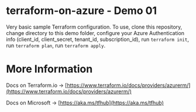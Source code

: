 # terraform-on-azure - Demo 01
Very basic sample Terraform configuration. To use, clone this repository, change directory to this demo folder, configure your Azure Authentication info (client_id, client_secret, tenant_id, subscription_id), run `terraform init`, run `terraform plan`, run `terraform apply`.

# More Information
Docs on Terraform.io -> [https://www.terraform.io/docs/providers/azurerm/](https://www.terraform.io/docs/providers/azurerm/)

Docs on Microsoft -> [https://aka.ms/tfhub](https://aka.ms/tfhub)